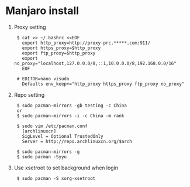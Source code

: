 Manjaro install
================

1. Proxy setting

        $ cat >> ~/.bashrc <<EOF
          export http_proxy=http://proxy-prc.*****.com:911/
          export https_proxy=$http_proxy
          export ftp_proxy=$http_proxy
          export no_proxy="localhost,127.0.0.0/8,::1,10.0.0.0/8,192.168.0.0/16"
          EOF

        # EDITOR=nano visudo
          Defaults env_keep+="http_proxy https_proxy ftp_proxy no_proxy"

2. Repo setting

        $ sudo pacman-mirrors -gb testing -c China
        or
        $ sudo pacman-mirrors -i -c China -m rank
        
        $ sudo vim /etc/pacman.conf
          [archlinuxcn]
          SigLevel = Optional TrustedOnly
          Server = http://repo.archlinuxcn.org/$arch
        
        $ sudo pacman-mirrors -g
        $ sudo pacman -Syyu

3. Use xsetroot to set background when login

        $ sudo pacman -S xorg-xsetroot
